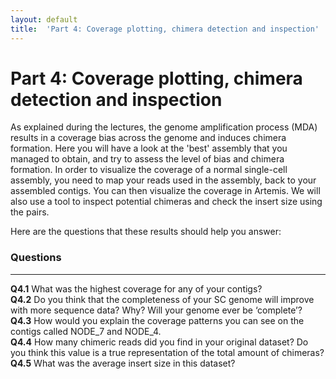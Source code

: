 ```yaml
---
layout: default
title:  'Part 4: Coverage plotting, chimera detection and inspection'
---
```


# Part 4: Coverage plotting, chimera detection and inspection

As explained during the lectures, the genome amplification process (MDA) results in a coverage bias across the genome and induces chimera formation. 
Here you will have a look at the 'best' assembly that you managed to obtain, and try to assess the level of bias and chimera formation.
In order to visualize the coverage of a normal single-cell assembly, you need to map your reads used in the assembly, back to your assembled contigs. You can then visualize the coverage in Artemis. We will also use a tool to inspect potential chimeras and check the insert size using the pairs. 

Here are the questions that these results should help you answer:

### Questions
---

**Q4.1** What was the highest coverage for any of your contigs?  
**Q4.2** Do you think that the completeness of your SC genome will improve with more sequence data? Why? Will your genome ever be ‘complete’?  
**Q4.3** How would you explain the coverage patterns you can see on the contigs called NODE_7 and NODE_4.  
**Q4.4** How many chimeric reads did you find in your original dataset? Do you think this value is a true representation of the total amount of chimeras?  
**Q4.5** What was the average insert size in this dataset?  
